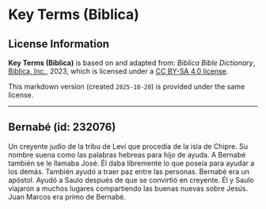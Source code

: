 # Key Terms (Biblica)

## License Information

**Key Terms (Biblica)** is based on and adapted from: _Biblica Bible Dictionary_, [Biblica, Inc.](https://www.biblica.com/), 2023, which is licensed under a [CC BY-SA 4.0 license](https://creativecommons.org/licenses/by-sa/4.0/legalcode.en).

This markdown version (created `2025-10-20`) is provided under the same license.



--------------------------------

## Bernabé (id: 232076)

Un creyente judío de la tribu de Leví que procedía de la isla de Chipre. Su nombre suena como las palabras hebreas para hijo de ayuda. A Bernabé también se le llamaba José. Él daba libremente lo que poseía para ayudar a los demás. También ayudó a traer paz entre las personas. Bernabé era un apóstol. Ayudó a Saulo después de que se convirtió en creyente. Él y Saulo viajaron a muchos lugares compartiendo las buenas nuevas sobre Jesús. Juan Marcos era primo de Bernabé.


